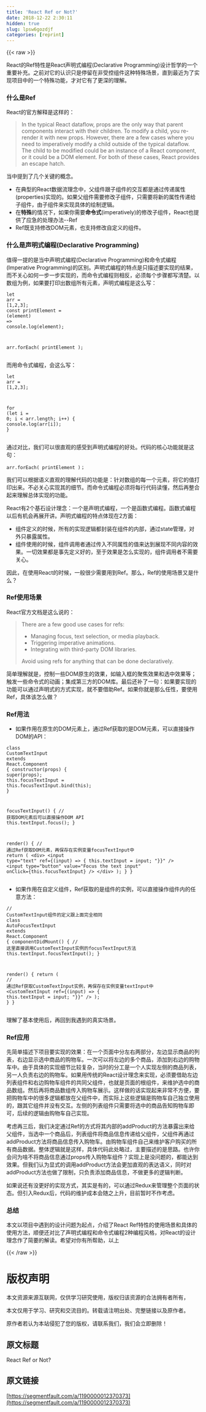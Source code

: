 ```yaml
---
title: 'React Ref or Not?' 
date: 2018-12-22 2:30:11
hidden: true
slug: lpsw6gozdjf
categories: [reprint]
---
```


{{< raw >}}

                    
<p>React的Ref特性是React声明式编程(Declarative Programming)设计哲学的一个重要补充。之前对它的认识只是停留在非受控组件这种特殊场景，直到最近为了实现项目中的一个特殊功能，才对它有了更深的理解。</p>
<h3 id="articleHeader0">什么是Ref</h3>
<p>React的官方解释是这样的：</p>
<blockquote>In the typical React dataflow, props are the only way that parent components interact with their children. To modify a child, you re-render it with new props. However, there are a few cases where you need to imperatively modify a child outside of the typical dataflow. The child to be modified could be an instance of a React component, or it could be a DOM element. For both of these cases, React provides an escape hatch.</blockquote>
<p>当中提到了几个关键的概念。</p>
<ul>
<li>在典型的React数据流理念中，父组件跟子组件的交互都是通过传递属性(properties)实现的。如果父组件需要修改子组件，只需要将新的属性传递给子组件，由子组件来实现具体的绘制逻辑。</li>
<li>在<strong>特殊</strong>的情况下，如果你需要<strong>命令式</strong>(imperatively)的修改子组件，React也提供了应急的处理办法--Ref</li>
<li>Ref既支持修改DOM元素，也支持修改自定义的组件。</li>
</ul>
<h3 id="articleHeader1">什么是声明式编程(Declarative Programming)</h3>
<p>值得一提的是当中声明式编程(Declarative Programming)和命令式编程(Imperative Programming)的区别。声明式编程的特点是只描述要实现的结果，而不关心如何一步一步实现的，而命令式编程则相反，必须每个步骤都写清楚。以数组为例，如果要打印出数组所有元素，声明式编程是这么写：</p>
<div class="widget-codetool" style="display:none;">
      <div class="widget-codetool--inner">
      <span class="selectCode code-tool" data-toggle="tooltip" data-placement="top" title="" data-original-title="全选"></span>
      <span type="button" class="copyCode code-tool" data-toggle="tooltip" data-placement="top" data-clipboard-text="let arr = [1,2,3];
const printElement = (element) => console.log(element);

arr.forEach( printElement );" title="" data-original-title="复制"></span>
      <span type="button" class="saveToNote code-tool" data-toggle="tooltip" data-placement="top" title="" data-original-title="放进笔记"></span>
      </div>
      </div><pre class="javascript hljs"><code class="javascript"><span class="hljs-keyword">let</span> arr = [<span class="hljs-number">1</span>,<span class="hljs-number">2</span>,<span class="hljs-number">3</span>];
<span class="hljs-keyword">const</span> printElement = <span class="hljs-function">(<span class="hljs-params">element</span>) =&gt;</span> <span class="hljs-built_in">console</span>.log(element);

arr.forEach( printElement );</code></pre>
<p>而用命令式编程，会这么写：</p>
<div class="widget-codetool" style="display:none;">
      <div class="widget-codetool--inner">
      <span class="selectCode code-tool" data-toggle="tooltip" data-placement="top" title="" data-original-title="全选"></span>
      <span type="button" class="copyCode code-tool" data-toggle="tooltip" data-placement="top" data-clipboard-text="let arr = [1,2,3];

for (let i = 0; i < arr.length; i++) {
    console.log(arr[i]);
}" title="" data-original-title="复制"></span>
      <span type="button" class="saveToNote code-tool" data-toggle="tooltip" data-placement="top" title="" data-original-title="放进笔记"></span>
      </div>
      </div><pre class="javascript hljs"><code class="javascript"><span class="hljs-keyword">let</span> arr = [<span class="hljs-number">1</span>,<span class="hljs-number">2</span>,<span class="hljs-number">3</span>];

<span class="hljs-keyword">for</span> (<span class="hljs-keyword">let</span> i = <span class="hljs-number">0</span>; i &lt; arr.length; i++) {
    <span class="hljs-built_in">console</span>.log(arr[i]);
}</code></pre>
<p>通过对比，我们可以很直观的感受到声明式编程的好处。代码的核心功能就是这句：</p>
<div class="widget-codetool" style="display:none;">
      <div class="widget-codetool--inner">
      <span class="selectCode code-tool" data-toggle="tooltip" data-placement="top" title="" data-original-title="全选"></span>
      <span type="button" class="copyCode code-tool" data-toggle="tooltip" data-placement="top" data-clipboard-text="arr.forEach( printElement )；" title="" data-original-title="复制"></span>
      <span type="button" class="saveToNote code-tool" data-toggle="tooltip" data-placement="top" title="" data-original-title="放进笔记"></span>
      </div>
      </div><pre class="javascript hljs"><code class="javascript" style="word-break: break-word; white-space: initial;">arr.forEach( printElement )；</code></pre>
<p>我们可以根据语义直观的理解代码的功能是：针对数组的每一个元素，将它的值打印出来。不必关心实现其的细节。而命令式编程必须将每行代码读懂，然后再整合起来理解总体实现的功能。</p>
<p>React有2个基石设计理念：一个是声明式编程，一个是函数式编程。函数式编程以后有机会再展开讲。声明式编程的特点体现在2方面：</p>
<ul>
<li>组件定义的时候，所有的实现逻辑都封装在组件的内部，通过state管理，对外只暴露属性。</li>
<li>组件使用的时候，组件调用者通过传入不同属性的值来达到展现不同内容的效果。一切效果都是事先定义好的，至于效果是怎么实现的，组件调用者不需要关心。</li>
</ul>
<p>因此，在使用React的时候，一般很少需要用到Ref。那么，Ref的使用场景又是什么？</p>
<h3 id="articleHeader2">Ref使用场景</h3>
<p>React官方文档是这么说的：</p>
<blockquote>
<p>There are a few good use cases for refs:</p>
<ul>
<li>Managing focus, text selection, or media playback.</li>
<li>Triggering imperative animations.</li>
<li>Integrating with third-party DOM libraries.</li>
</ul>
<p>Avoid using refs for anything that can be done declaratively.</p>
</blockquote>
<p>简单理解就是，控制一些DOM原生的效果，如输入框的聚焦效果和选中效果等；触发一些命令式的动画；集成第三方的DOM库。最后还补了一句：如果要实现的功能可以通过声明式的方式实现，就不要借助Ref。如果你就是那么任性，要使用Ref，具体该怎么做？</p>
<h3 id="articleHeader3">Ref用法</h3>
<ul><li>如果作用在原生的DOM元素上，通过Ref获取的是DOM元素，可以直接操作DOM的API：</li></ul>
<div class="widget-codetool" style="display:none;">
      <div class="widget-codetool--inner">
      <span class="selectCode code-tool" data-toggle="tooltip" data-placement="top" title="" data-original-title="全选"></span>
      <span type="button" class="copyCode code-tool" data-toggle="tooltip" data-placement="top" data-clipboard-text="class CustomTextInput extends React.Component {
  constructor(props) {
    super(props);
    this.focusTextInput = this.focusTextInput.bind(this);
  }

  focusTextInput() {
    // 获取DOM元素后可以直接操作DOM API
    this.textInput.focus();
  }

  render() {
    // 通过Ref获取DOM元素，再保存在实例变量focusTextInput中
    return (
      <div>
        <input
          type=&quot;text&quot;
          ref={(input) => { this.textInput = input; "}}" />
        <input
          type=&quot;button&quot;
          value=&quot;Focus the text input&quot;
          onClick={this.focusTextInput}
        />
      </div>
    );
  }
}" title="" data-original-title="复制"></span>
      <span type="button" class="saveToNote code-tool" data-toggle="tooltip" data-placement="top" title="" data-original-title="放进笔记"></span>
      </div>
      </div><pre class="javascript hljs"><code class="javascript"><span class="hljs-class"><span class="hljs-keyword">class</span> <span class="hljs-title">CustomTextInput</span> <span class="hljs-keyword">extends</span> <span class="hljs-title">React</span>.<span class="hljs-title">Component</span> </span>{
  <span class="hljs-keyword">constructor</span>(props) {
    <span class="hljs-keyword">super</span>(props);
    <span class="hljs-keyword">this</span>.focusTextInput = <span class="hljs-keyword">this</span>.focusTextInput.bind(<span class="hljs-keyword">this</span>);
  }

  focusTextInput() {
    <span class="hljs-comment">// 获取DOM元素后可以直接操作DOM API</span>
    <span class="hljs-keyword">this</span>.textInput.focus();
  }

  render() {
    <span class="hljs-comment">// 通过Ref获取DOM元素，再保存在实例变量focusTextInput中</span>
    <span class="hljs-keyword">return</span> (
      &lt;div&gt;
        &lt;input
          type="text"
          ref={(input) =&gt; { this.textInput = input; "}}" /&gt;
        &lt;input
          type="button"
          value="Focus the text input"
          onClick={this.focusTextInput}
        /&gt;
      &lt;/div&gt;
    );
  }
}</code></pre>
<ul><li>如果作用在自定义组件，Ref获取的是组件的实例，可以直接操作组件内的任意方法：</li></ul>
<div class="widget-codetool" style="display:none;">
      <div class="widget-codetool--inner">
      <span class="selectCode code-tool" data-toggle="tooltip" data-placement="top" title="" data-original-title="全选"></span>
      <span type="button" class="copyCode code-tool" data-toggle="tooltip" data-placement="top" data-clipboard-text="// CustomTextInput组件的定义跟上面完全相同
class AutoFocusTextInput extends React.Component {
  componentDidMount() {
    // 这里直接调用CustomTextInput实例的focusTextInput方法
    this.textInput.focusTextInput();
  }

  render() {
    return (
      // 通过Ref获取CustomTextInput实例，再保存在实例变量textInput中
      <CustomTextInput
        ref={(input) => { this.textInput = input; "}}" />
    );
  }
}" title="" data-original-title="复制"></span>
      <span type="button" class="saveToNote code-tool" data-toggle="tooltip" data-placement="top" title="" data-original-title="放进笔记"></span>
      </div>
      </div><pre class="javascript hljs"><code class="javascript"><span class="hljs-comment">// CustomTextInput组件的定义跟上面完全相同</span>
<span class="hljs-class"><span class="hljs-keyword">class</span> <span class="hljs-title">AutoFocusTextInput</span> <span class="hljs-keyword">extends</span> <span class="hljs-title">React</span>.<span class="hljs-title">Component</span> </span>{
  componentDidMount() {
    <span class="hljs-comment">// 这里直接调用CustomTextInput实例的focusTextInput方法</span>
    <span class="hljs-keyword">this</span>.textInput.focusTextInput();
  }

  render() {
    <span class="hljs-keyword">return</span> (
      <span class="hljs-comment">// 通过Ref获取CustomTextInput实例，再保存在实例变量textInput中</span>
      &lt;CustomTextInput
        ref={(input) =&gt; { <span class="hljs-keyword">this</span>.textInput = input; "}}" /&gt;
    );
  }
}</code></pre>
<p>理解了基本使用后，再回到我遇到的真实场景。</p>
<h3 id="articleHeader4">Ref应用</h3>
<p>先简单描述下项目要实现的效果：在一个页面中分左右两部分，左边显示商品的列表，右边显示选中商品的购物车。一次可以将左边的多个商品，添加到右边的购物车中。由于具体的实现细节比较复杂，当时的分工是一个人实现左侧的商品列表，另一人负责右边的购物车。如果用传统的React设计理念来实现，必须要借助左边列表组件和右边购物车组件的共同父组件，也就是页面的根组件，来维护选中的商品数组。然后再将商品数组传入购物车展示。这样做的话实现起来非常不方便，要把购物车中的很多逻辑都放在父组件中，而实际上这些逻辑是购物车自己独立使用的，跟其它组件并没有交互。左侧的列表组件只需要将选中的商品告知购物车即可，后续的逻辑由购物车自己实现。</p>
<p>考虑再三后，我们决定通过Ref的方式将其内部的addProduct的方法暴露出来给父组件，当选中一个商品后，列表组件将商品信息传递给父组件，父组件再通过addProduct方法将商品信息传入购物车。由购物车组件自己来维护客户购买的所有商品数据。整体逻辑就是这样，具体代码此处略过，主要描述的是思路。也许你会问为啥不将商品信息通过props传入购物车组件？实现上是没问题的，都能达到效果。但我们认为显式的调用addProduct方法会更加直观的表达语义，同时对addProduct方法也做了限制，只负责添加商品信息，不做更多的逻辑判断。</p>
<p>如果说还有没更好的实现方式，其实是有的，可以通过Redux来管理整个页面的状态。但引入Redux后，代码的维护成本会随之上升，目前暂时不作考虑。</p>
<h3 id="articleHeader5">总结</h3>
<p>本文以项目中遇到的设计问题为起点，介绍了React Ref特性的使用场景和具体的使用方法，顺便还对比了声明式编程和命令式编程2种编程风格，对React的设计理念作了简要的解读。希望对你有所帮助，以上</p>

                
{{< /raw >}}

# 版权声明
本文资源来源互联网，仅供学习研究使用，版权归该资源的合法拥有者所有，

本文仅用于学习、研究和交流目的。转载请注明出处、完整链接以及原作者。

原作者若认为本站侵犯了您的版权，请联系我们，我们会立即删除！

## 原文标题
React Ref or Not?

## 原文链接
[https://segmentfault.com/a/1190000012370373](https://segmentfault.com/a/1190000012370373)

